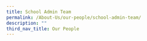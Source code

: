 ```yaml
---
title: School Admin Team
permalink: /About-Us/our-people/school-admin-team/
description: ""
third_nav_title: Our People
---
```

